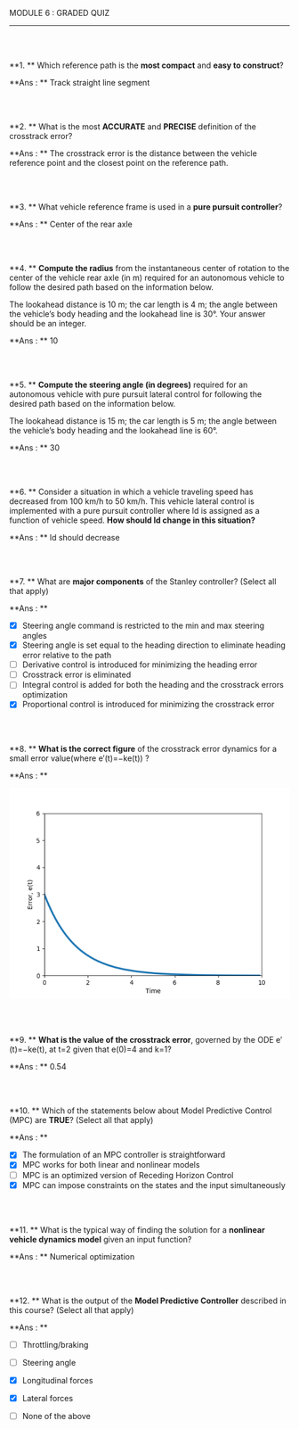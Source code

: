MODULE 6 : GRADED QUIZ

---

<br><br>

**1. ** Which reference path is the **most compact** and **easy to construct**?

**Ans : ** Track straight line segment

<br><br>

**2. ** What is the most **ACCURATE** and **PRECISE** definition of the crosstrack error?

**Ans : ** The crosstrack error is the distance between the vehicle reference point and the closest point on the reference path.

<br><br>

**3. ** What vehicle reference frame is used in a **pure pursuit controller**?

**Ans : ** Center of the rear axle

<br><br>

**4. ** **Compute the radius** from the instantaneous center of rotation to the center of the vehicle rear axle  (in m) required for an autonomous vehicle to follow the desired path based on the information below.

The lookahead distance is 10 m; the car length is 4 m; the angle between the vehicle’s body heading and the lookahead line is 30°. Your answer should be an integer. 

**Ans : ** 10

<br><br>

**5. ** **Compute the steering angle (in degrees)** required for an autonomous vehicle with pure pursuit lateral control for following the desired path based on the information below.

The lookahead distance is 15 m; the car length is 5 m; the angle between the vehicle’s body heading and the lookahead line is 60°.

**Ans : ** 30

<br><br>

**6. ** Consider a  situation in which a vehicle traveling speed has decreased from 100 km/h to 50 km/h. This vehicle lateral control is implemented with a pure pursuit controller where ld is assigned as a function of vehicle speed. **How should ld change in this situation?** 

**Ans : ** ld should decrease

<br><br>

**7. ** What are **major components** of the Stanley controller?  (Select all that apply)

**Ans : ** 

- [x] Steering angle command is restricted to the min and max steering angles
- [x] Steering angle is set equal to the heading direction to eliminate heading error relative to the path
- [ ] Derivative control is introduced for minimizing the heading error
- [ ] Crosstrack error is eliminated
- [ ] Integral control is added for both the heading and the crosstrack errors optimization 
- [x] Proportional control is introduced for minimizing the crosstrack error

<br><br>

**8. ** **What is the correct figure** of the crosstrack error dynamics for a small error value(where e′(t)=−ke(t)) ?

**Ans : **

<img src = "Images/error_correct.png">

<br><br>

**9. ** **What is the value of the crosstrack error**, governed by the ODE e′(t)=−ke(t), at t=2 given that e(0)=4 and k=1?

**Ans : ** 0.54

<br><br>

**10. ** Which of the statements below about Model Predictive Control (MPC) are **TRUE**? (Select all that apply)

**Ans : ** 

- [x] The formulation of an MPC controller is straightforward 
- [x] MPC works for both linear and nonlinear models
- [ ] MPC is an optimized version of Receding Horizon Control
- [x] MPC can impose constraints on the states and the input simultaneously  

<br><br>

**11. ** What is the typical way of finding the solution for a **nonlinear vehicle dynamics model** given an input function?

**Ans : ** Numerical optimization

<br><br>

**12. ** What is the output of the **Model Predictive Controller** described in this course? (Select all that apply)

**Ans : ** 

- [ ] Throttling/braking
- [ ] Steering angle
- [x] Longitudinal forces
- [x] Lateral forces
- [ ] None of the above

